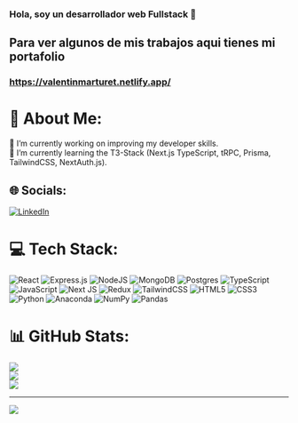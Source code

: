 ### Hola, soy un desarrollador web Fullstack 👋
## Para ver algunos de mis trabajos aqui tienes mi portafolio
### https://valentinmarturet.netlify.app/

# 💫 About Me:
🔭 I’m currently working on improving my developer skills.<br>🌱 I’m currently learning the T3-Stack (Next.js TypeScript, tRPC, Prisma, TailwindCSS, NextAuth.js).


## 🌐 Socials:
[![LinkedIn](https://img.shields.io/badge/LinkedIn-%230077B5.svg?logo=linkedin&logoColor=white)](https://linkedin.com/in/https://www.linkedin.com/in/valent%C3%ADn-marturet/) 

# 💻 Tech Stack:
![React](https://img.shields.io/badge/react-%2320232a.svg?style=flat-square&logo=react&logoColor=%2361DAFB) ![Express.js](https://img.shields.io/badge/express.js-%23404d59.svg?style=flat-square&logo=express&logoColor=%2361DAFB) ![NodeJS](https://img.shields.io/badge/node.js-6DA55F?style=flat-square&logo=node.js&logoColor=white) ![MongoDB](https://img.shields.io/badge/MongoDB-%234ea94b.svg?style=flat-square&logo=mongodb&logoColor=white) ![Postgres](https://img.shields.io/badge/postgres-%23316192.svg?style=flat-square&logo=postgresql&logoColor=white) ![TypeScript](https://img.shields.io/badge/typescript-%23007ACC.svg?style=flat-square&logo=typescript&logoColor=white) ![JavaScript](https://img.shields.io/badge/javascript-%23323330.svg?style=flat-square&logo=javascript&logoColor=%23F7DF1E) ![Next JS](https://img.shields.io/badge/Next-black?style=flat-square&logo=next.js&logoColor=white) ![Redux](https://img.shields.io/badge/redux-%23593d88.svg?style=flat-square&logo=redux&logoColor=white) ![TailwindCSS](https://img.shields.io/badge/tailwindcss-%2338B2AC.svg?style=flat-square&logo=tailwind-css&logoColor=white) ![HTML5](https://img.shields.io/badge/html5-%23E34F26.svg?style=flat-square&logo=html5&logoColor=white) ![CSS3](https://img.shields.io/badge/css3-%231572B6.svg?style=flat-square&logo=css3&logoColor=white) ![Python](https://img.shields.io/badge/python-3670A0?style=flat-square&logo=python&logoColor=ffdd54) ![Anaconda](https://img.shields.io/badge/Anaconda-%2344A833.svg?style=flat-square&logo=anaconda&logoColor=white) ![NumPy](https://img.shields.io/badge/numpy-%23013243.svg?style=flat-square&logo=numpy&logoColor=white) ![Pandas](https://img.shields.io/badge/pandas-%23150458.svg?style=flat-square&logo=pandas&logoColor=white)
# 📊 GitHub Stats:
![](https://github-readme-stats.vercel.app/api?username=ValentinMarturet&theme=react&hide_border=true&include_all_commits=false&count_private=true)<br/>
![](https://github-readme-streak-stats.herokuapp.com/?user=ValentinMarturet&theme=react&hide_border=true)<br/>
![](https://github-readme-stats.vercel.app/api/top-langs/?username=ValentinMarturet&theme=react&hide_border=true&include_all_commits=false&count_private=true&layout=compact)

---
[![](https://visitcount.itsvg.in/api?id=ValentinMarturet&icon=5&color=12)](https://visitcount.itsvg.in)

<!-- Proudly created with GPRM ( https://gprm.itsvg.in ) -->

